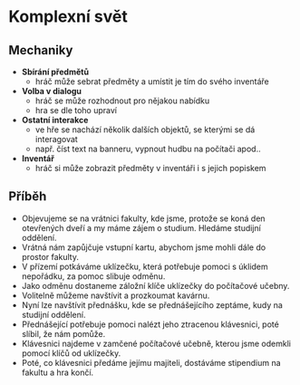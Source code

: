 # Komplexní svět

## Mechaniky
- **Sbírání předmětů**
  - hráč může sebrat předměty a umístit je tím do svého inventáře
- **Volba v dialogu**
  - hráč se může rozhodnout pro nějakou nabídku
  - hra se dle toho upraví
- **Ostatní interakce**
  - ve hře se nachází několik dalších objektů, se kterými se dá interagovat
  - např. číst text na banneru, vypnout hudbu na počítači apod..
- **Inventář**
  - hráč si může zobrazit předměty v inventáři i s jejich popiskem
  
## Příběh
- Objevujeme se na vrátnici fakulty, kde jsme, protože se koná den otevřených dveří a my máme zájem o studium. Hledáme studijní oddělení. 
- Vrátná nám zapůjčuje vstupní kartu, abychom jsme mohli dále do prostor fakulty. 
- V přízemí potkáváme uklízečku, která potřebuje pomoci s úklidem nepořádku, za pomoc slibuje odměnu. 
- Jako odměnu dostaneme záložní klíče uklízečky do počítačové učebny.
- Volitelně můžeme navštívit a prozkoumat kavárnu.
- Nyní lze navštívit přednášku, kde se přednášejícího zeptáme, kudy na studijní oddělení.
- Přednášející potřebuje pomoci nalézt jeho ztracenou klávesnici, poté slíbil, že nám pomůže. 
- Klávesnici najdeme v zamčené počítačové učebně, kterou jsme odemkli pomocí klíčů od uklízečky. 
- Poté, co klávesnici předáme jejímu majiteli, dostáváme stipendium na fakultu a hra končí.
